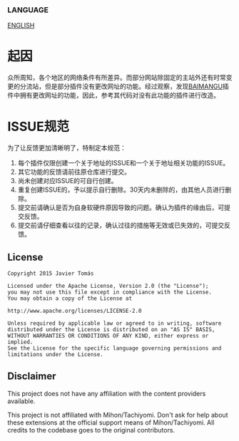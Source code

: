 ### LANGUAGE
[ENGLISH](https://github.com/whylalacantuse/extensions-source-for-mihon-with-special-region/blob/WALL/README_IN_LANGUAGE/ENGLISH)

# 起因
众所周知，各个地区的网络条件有所差异。而部分网站除固定的主站外还有时常变更的分流站，但是部分插件没有更改网址的功能。经过观察，发现[BAIMANGU](https://github.com/whylalacantuse/extensions-source-for-mihon-with-special-region/blob/WALL/src/zh/baimangu/src/eu/kanade/tachiyomi/extension/zh/baimangu/Baimangu.kt)插件中拥有更改网址的功能，因此，参考其代码对没有此功能的插件进行改造。

# ISSUE规范
为了让反馈更加清晰明了，特制定本规范：
1. 每个插件仅限创建一个关于地址的ISSUE和一个关于地址相关功能的ISSUE。
2. 其它功能的反馈请前往原仓库进行提交。
3. 尚未创建对应ISSUE的可自行创建。
4. 重复创建ISSUE的，予以提示自行删除。30天内未删除的，由其他人员进行删除。
5. 提交前请确认是否为自身软硬件原因导致的问题。确认为插件的缘由后，可提交反馈。
6. 提交前请仔细查看以往的记录，确认过往的措施等无效或已失效的，可提交反馈。

## License

    Copyright 2015 Javier Tomás

    Licensed under the Apache License, Version 2.0 (the "License");
    you may not use this file except in compliance with the License.
    You may obtain a copy of the License at

    http://www.apache.org/licenses/LICENSE-2.0

    Unless required by applicable law or agreed to in writing, software
    distributed under the License is distributed on an "AS IS" BASIS,
    WITHOUT WARRANTIES OR CONDITIONS OF ANY KIND, either express or implied.
    See the License for the specific language governing permissions and
    limitations under the License.

## Disclaimer

This project does not have any affiliation with the content providers available.

This project is not affiliated with Mihon/Tachiyomi. Don't ask for help about these extensions at the
official support means of Mihon/Tachiyomi. All credits to the codebase goes to the original contributors.


